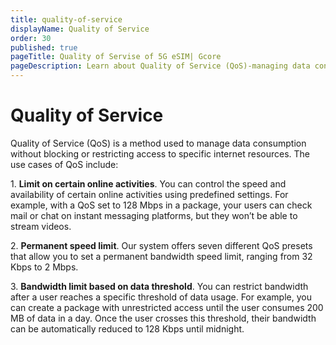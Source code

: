 ```yaml
---
title: quality-of-service
displayName: Quality of Service
order: 30
published: true
pageTitle: Quality of Servise of 5G eSIM| Gcore
pageDescription: Learn about Quality of Service (QoS)-managing data consumption and internet access for better user experience.
---
```

# Quality of Service

Quality of Service (QoS) is a method used to manage data consumption without blocking or restricting access to specific internet resources. The use cases of QoS include: 

1\. **Limit on certain online activities**. You can control the speed and availability of certain online activities using predefined settings. For example, with a QoS set to 128 Mbps in a package, your users can check mail or chat on instant messaging platforms, but they won’t be able to stream videos.

2\. **Permanent speed limit**. Our system offers seven different QoS presets that allow you to set a permanent bandwidth speed limit, ranging from 32 Kbps to 2 Mbps.

3\. **Bandwidth limit based on data threshold**. You can restrict bandwidth after a user reaches a specific threshold of data usage. For example, you can create a package with unrestricted access until the user consumes 200 MB of data in a day. Once the user crosses this threshold, their bandwidth can be automatically reduced to 128 Kbps until midnight.